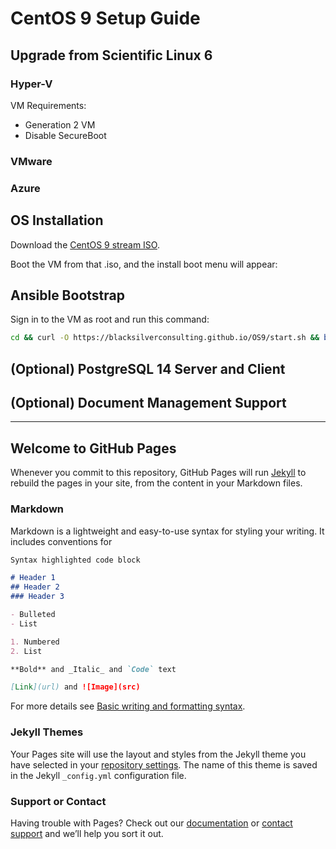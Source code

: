 # CentOS 9 Setup Guide

## Upgrade from Scientific Linux 6

### Hyper-V

VM Requirements:
- Generation 2 VM
- Disable SecureBoot

### VMware

### Azure

## OS Installation

Download the [CentOS 9 stream ISO](https://mirrors.ocf.berkeley.edu/centos-stream/9-stream/BaseOS/x86_64/iso/CentOS-Stream-9-latest-x86_64-dvd1.iso).

Boot the VM from that .iso, and the install boot menu will appear:

## Ansible Bootstrap

Sign in to the VM as root and run this command:

```bash
cd && curl -O https://blacksilverconsulting.github.io/OS9/start.sh && bash start.sh
```

## (Optional) PostgreSQL 14 Server and Client

## (Optional) Document Management Support


-----

## Welcome to GitHub Pages

Whenever you commit to this repository, GitHub Pages will run [Jekyll](https://jekyllrb.com/) to rebuild the pages in your site, from the content in your Markdown files.

### Markdown

Markdown is a lightweight and easy-to-use syntax for styling your writing. It includes conventions for

```markdown
Syntax highlighted code block

# Header 1
## Header 2
### Header 3

- Bulleted
- List

1. Numbered
2. List

**Bold** and _Italic_ and `Code` text

[Link](url) and ![Image](src)
```

For more details see [Basic writing and formatting syntax](https://docs.github.com/en/github/writing-on-github/getting-started-with-writing-and-formatting-on-github/basic-writing-and-formatting-syntax).

### Jekyll Themes

Your Pages site will use the layout and styles from the Jekyll theme you have selected in your [repository settings](https://github.com/BlacksilverConsulting/CentOS8InstallGuide/settings/pages). The name of this theme is saved in the Jekyll `_config.yml` configuration file.

### Support or Contact

Having trouble with Pages? Check out our [documentation](https://docs.github.com/categories/github-pages-basics/) or [contact support](https://support.github.com/contact) and we’ll help you sort it out.
